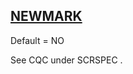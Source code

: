 ## [NEWMARK](https://help.hexagonmi.com/bundle/MSC_Nastran_2022.4/page/Nastran_Combined_Book/qrg/parameters/TOC.NEWMARK.xhtml)

Default = NO

See CQC under  SCRSPEC .


